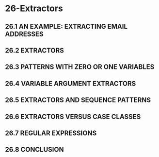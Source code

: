 # 26-Extractors

## 26.1 AN EXAMPLE: EXTRACTING EMAIL ADDRESSES
## 26.2 EXTRACTORS
## 26.3 PATTERNS WITH ZERO OR ONE VARIABLES
## 26.4 VARIABLE ARGUMENT EXTRACTORS
## 26.5 EXTRACTORS AND SEQUENCE PATTERNS
## 26.6 EXTRACTORS VERSUS CASE CLASSES
## 26.7 REGULAR EXPRESSIONS
## 26.8 CONCLUSION



